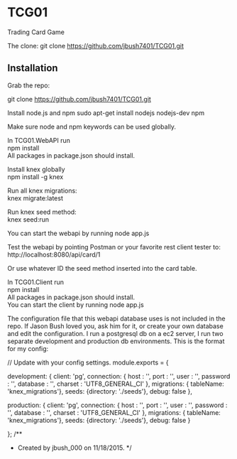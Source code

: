 # TCG01
Trading Card Game

The clone: 
git clone https://github.com/jbush7401/TCG01.git

<h2>Installation</h2>
Grab the repo:

git clone https://github.com/jbush7401/TCG01.git

Install node.js and npm
sudo apt-get install nodejs nodejs-dev npm

Make sure node and npm keywords can be used globally.

In TCG01.WebAPI run <br />
npm install <br />
All packages in package.json should install.

Install knex globally <br />
npm install -g knex

Run all knex migrations: <br />
knex migrate:latest

Run knex seed method: <br />
knex seed:run

You can start the webapi by running node app.js <br />

Test the webapi by pointing Postman or your favorite rest client tester to: <br />
http://localhost:8080/api/card/1 <br />

Or use whatever ID the seed method inserted into the card table. <br />

In TCG01.Client run <br />
npm install <br />
All packages in package.json should install. <br />
You can start the client by running node app.js <br />



The configuration file that this webapi database uses is not included in the repo. If Jason Bush loved you, ask him for it, 
or create your own database and edit the configuration. I run a postgresql db on a ec2 server, I run two separate development and production db environments.
This is the format for my config:

// Update with your config settings.
module.exports = {

  development: {
    client: 'pg',
    connection: {
      host     : '',
      port     : '',
      user     : '',
      password : '',
      database : '',
      charset  : 'UTF8_GENERAL_CI'
    },
    migrations: { tableName: 'knex_migrations'},
    seeds: {directory: './seeds'},
    debug: false
  },

  production: {
    client: 'pg',
    connection: {
      host     : '',
      port     : '',
      user     : '',
      password : '',
      database : '',
      charset  : 'UTF8_GENERAL_CI'
    },
    migrations: { tableName: 'knex_migrations'},
    seeds: {directory: './seeds'},
    debug: false
  }

};
/**
 * Created by jbush_000 on 11/18/2015.
 */


